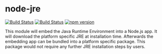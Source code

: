# node-jre

[![Build Status](https://ci.appveyor.com/api/projects/status/github/schreiben/node-jre?svg=true)](https://ci.appveyor.com/project/tilmankamp/node-jre)
[![Build Status](https://travis-ci.org/schreiben/node-jre.svg?branch=master)](https://travis-ci.org/schreiben/node-jre)
[![npm version](https://badge.fury.io/js/node-jre.svg)](https://www.npmjs.com/package/node-jre)

This module will embed the Java Runtime Environment into a Node.js app.
It will download the platform specific JRE at installation time.
Afterwards the embedding app can be bundled into a platform specific package.
This package would not require any further JRE installation steps by users.

